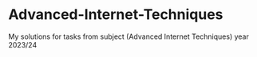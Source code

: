 # Advanced-Internet-Techniques
 My solutions for tasks from subject (Advanced Internet Techniques) year 2023/24
